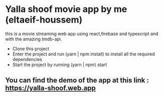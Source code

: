 # Yalla shoof movie app by me (eltaeif-houssem)

this is a movie streaming web app using react,firebase and typescript and with the amazing
tmdb-api.

- Clone this project
- Enter the project and run (yarn | npm install) to install all the required dependencies
- Start the project by running (yarn | npm) start

## You can find the demo of the app at this link : https://yalla-shoof.web.app
